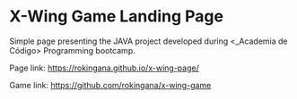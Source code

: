 # X-Wing Game Landing Page
Simple page presenting the JAVA project developed during <_Academia de Código> Programming bootcamp.

Page link: https://rokingana.github.io/x-wing-page/

Game link: https://github.com/rokingana/x-wing-game

